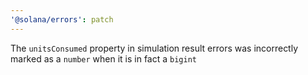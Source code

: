 ```yaml
---
'@solana/errors': patch
---
```


The `unitsConsumed` property in simulation result errors was incorrectly marked as a `number` when it is in fact a `bigint`
